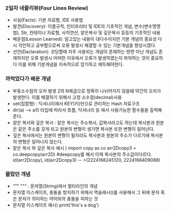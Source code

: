 ### **2일차 네줄리뷰(Four Lines Review)** ###
- 사실(Facts): 기본 자료형, IDE 사용법
- 발견(Discovery): 이름규칙, 인터프리터 및 IDE의 기초적인 개념, 변수(변수명명법), Str, 컨테이너 자료형, 사칙연산, 앝은복사 및 깊은복사 등등의 기초적인 내용
- 배운점(Lesson Learned): 알고있는 내용이 대다수이지만 기본 개념의 중요성 다시 각인하고 공부함으로써 오류 발생시 해결할 수 있는 기본개념을 향상시켰다. 
- 선언(Daclaration): 코딩할때 자주 사용되는 개념이 존재하는 방면 아닌 개념도 존재하지만 오류 발생시 어떠한 이유에서 오류가 발생하였는지 파악하는 것이 중요하다 이를 위해 기본개념을 지속적으로 암기하고 체득해야한다.


### 까먹었다가 배운 개념  ###
- 부동소수점의 오차 발생 2의 N제곱으로 정확히 나뉘어지지 않을떄 약간의 오차가 발생한다. 이를 해결하기 위해서 고정 소수점(decimal)사용
- set(집합형) : 딕셔너리에서 KEY(키)만으로 관리하는 Hash 자료구조
- dir(a) --> a의 타입에 따라서 튜플, 딕셔너리 등 에서 사용가능한 함수들을 출력해준다.
- 얕은 복사와 깊은 복사 : 앝은 복사는 주소복사, 값복사라고도 하는데 복사본과 원본은 같은 주소를 갖게 되고 원본의 변형이 생기면 복사본 또한 변형이 일어난다.
- 깊은 복사에서는 원본이 변형이 될지라도 복사본과 원본의 주소가 다르기에 복사본의 변형은 일어나지 않는다.
- 앝은 복사 와 깊은 복사 예시 ) 
import copy as 
co arr2Dcopy3 = co.deepcopy(arr2D) #deepcopy를 해서 이제 복사본의 주소값이다르다.
id(arr2Dcopy), id(arr2Dcopy3)
-- >(2224168245120, 2224168409088)




### 몰랐던 개념 ###
- """ """ : 문자열(String)에서 멀티라인의 개념
- 문자열 이스케이프, 충돌을 방지하기 위해서 역슬래시(\)를 사용해서 그 뒤에 문자 혹은 문자가 의미하는 약어와의 충돌을 피하는 것
- 문자열 이스케이프 예시) print('this\'s a dog')
